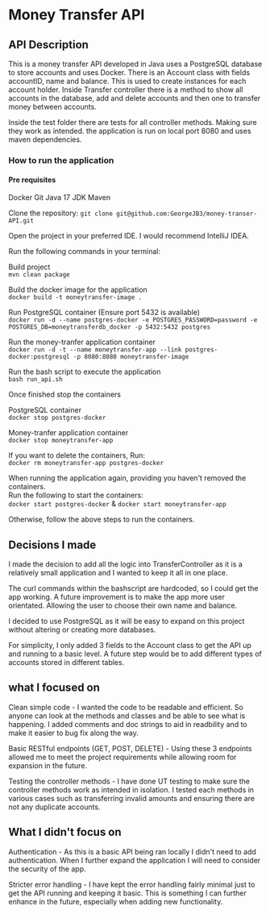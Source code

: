 # Money Transfer API

## API Description

This is a money transfer API developed in Java uses a PostgreSQL database to store accounts and uses Docker.
There is an Account class with fields accountID, name and balance.  This is used to create instances for each account holder.
Inside Transfer controller there is a method to show all accounts in the database, add and delete accounts 
and then one to transfer money between accounts.

Inside the test folder there are tests for all controller methods. Making sure they work as intended.
the application is run on local port 8080 and uses maven dependencies.


### **How to run the application**

#### Pre requisites

Docker
Git
Java 17 JDK
Maven

Clone the repository:
`git clone git@github.com:GeorgeJB3/money-transer-API.git`

Open the project in your preferred IDE. I would recommend IntelliJ IDEA.



Run the following commands in your terminal:

Build project <br />
`mvn clean package`

Build the docker image for the application <br />
`docker build -t moneytransfer-image .`

Run PostgreSQL container (Ensure port 5432 is available) <br />
`docker run -d --name postgres-docker -e POSTGRES_PASSWORD=password -e POSTGRES_DB=moneytransferdb_docker -p 5432:5432 postgres`

Run the money-tranfer application container <br />
`docker run -d -t --name moneytransfer-app --link postgres-docker:postgresql -p 8080:8080 moneytransfer-image`

Run the bash script to execute the application <br />
`bash run_api.sh`

Once finished stop the containers <br />

PostgreSQL container <br />
`docker stop postgres-docker`

Money-tranfer application container <br />
`docker stop moneytransfer-app`

If you want to delete the containers, Run: <br />
`docker rm moneytransfer-app postgres-docker`

When running the application again, providing you haven't removed the containers. <br />
Run the following to start the containers: <br />
`docker start postgres-docker` & `docker start moneytransfer-app`

Otherwise, follow the above steps to run the containers.



## Decisions I made

I made the decision to add all the logic into TransferController as it is a relatively small application
and I wanted to keep it all in one place.

The curl commands within the bashscript are hardcoded, so I could get the app working. A future improvement is 
to make the app more user orientated. Allowing the user to choose their own name and balance.

I decided to use PostgreSQL as it will be easy to expand on this project without altering or creating more databases.

For simplicity, I only added 3 fields to the Account class to get the API up and running to a basic level. A future step
would be to add different types of accounts stored in different tables.



## what I focused on

Clean simple code - 
I wanted the code to be readable and efficient. So anyone can look at the methods and 
classes and be able to see what is happening. I added comments and doc strings to aid in readbility and to make it easier 
to bug fix along the way.

Basic RESTful endpoints (GET, POST, DELETE) - 
Using these 3 endpoints allowed me to meet the project requirements while allowing room for expansion in the future.

Testing the controller methods - 
I have done UT testing to make sure the controller methods work as intended in isolation.
I tested each methods in various cases such as transferring invalid amounts and ensuring there are not any duplicate accounts.



## What I didn't focus on

Authentication - 
As this is a basic API being ran locally I didn't need to add authentication. When I further expand the application
I will need to consider the security of the app.

Stricter error handling - 
I have kept the error handling fairly minimal just to get the API running and keeping it basic.
This is something I can further enhance in the future, especially when adding new functionality.

